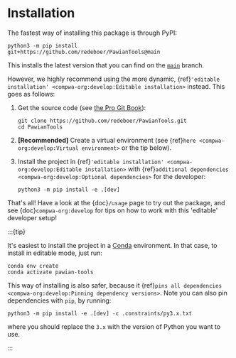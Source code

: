 # Installation

The fastest way of installing this package is through PyPI:

```shell
python3 -m pip install git+https://github.com/redeboer/PawianTools@main
```

This installs the latest version that you can find on the
[`main`](https://github.com/redeboer/PawianTools/tree/main) branch.

However, we highly recommend using the more dynamic,
{ref}`'editable installation' <compwa-org:develop:Editable installation>` instead. This
goes as follows:

1. Get the source code (see [the Pro Git Book](https://git-scm.com/book/en/v2)):

   ```shell
   git clone https://github.com/redeboer/PawianTools.git
   cd PawianTools
   ```

2. **[Recommended]** Create a virtual environment (see
   {ref}`here <compwa-org:develop:Virtual environment>` or the tip below).

3. Install the project in
   {ref}`'editable installation' <compwa-org:develop:Editable installation>` with
   {ref}`additional dependencies <compwa-org:develop:Optional dependencies>` for the
   developer:

   ```shell
   python3 -m pip install -e .[dev]
   ```

That's all! Have a look at the {doc}`/usage` page to try out the package, and see
{doc}`compwa-org:develop` for tips on how to work with this 'editable' developer setup!

:::{tip}

It's easiest to install the project in a
[Conda](https://docs.conda.io/en/latest/miniconda.html) environment. In that case, to
install in editable mode, just run:

```shell
conda env create
conda activate pawian-tools
```

This way of installing is also safer, because it
{ref}`pins all dependencies <compwa-org:develop:Pinning dependency versions>`. Note you
can also pin dependencies with `pip`, by running:

```shell
python3 -m pip install -e .[dev] -c .constraints/py3.x.txt
```

where you should replace the `3.x` with the version of Python you want to use.

:::
